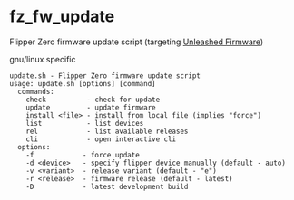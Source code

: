 # fz_fw_update

Flipper Zero firmware update script (targeting [Unleashed Firmware](https://github.com/DarkFlippers/unleashed-firmware))

gnu/linux specific

```
update.sh - Flipper Zero firmware update script
usage: update.sh [options] [command]
  commands:
    check          - check for update
    update         - update firmware
    install <file> - install from local file (implies "force")
    list           - list devices
    rel            - list available releases
    cli            - open interactive cli
  options:
    -f            - force update
    -d <device>   - specify flipper device manually (default - auto)
    -v <variant>  - release variant (default - "e")
    -r <release>  - firmware release (default - latest)
    -D            - latest development build
```
